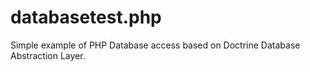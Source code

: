 databasetest.php
================

Simple example of PHP Database access based on Doctrine Database Abstraction Layer.